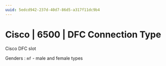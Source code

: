 ```yaml
---
uuid: 5edcd942-237d-40d7-86d5-a317f11dc9b4
---
```

# Cisco | 6500 | DFC Connection Type

Cisco DFC slot

Genders
: `mf` - male and female types
